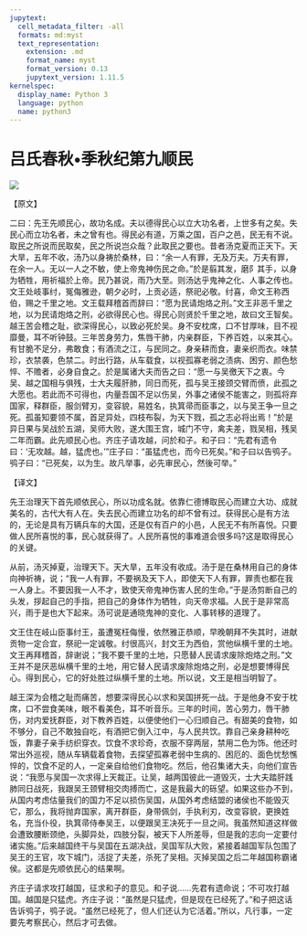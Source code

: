 ```yaml
---
jupytext:
  cell_metadata_filter: -all
  formats: md:myst
  text_representation:
    extension: .md
    format_name: myst
    format_version: 0.13
    jupytext_version: 1.11.5
kernelspec:
  display_name: Python 3
  language: python
  name: python3
---
```

# 吕氏春秋&#8226;季秋纪第九顺民

![](image/cover.jpg)

【原文】

二曰：先王先顺民心，故功名成。夫以德得民心以立大功名者，上世多有之矣。失民心而立功名者，未之曾有也。得民必有道，万乘之国，百户之邑，民无有不说。取民之所说而民取矣，民之所说岂众哉？此取民之要也。昔者汤克夏而正天下。天大旱，五年不收，汤乃以身祷於桑林，曰：“余一人有罪，无及万夫。万夫有罪，在余一人。无以一人之不敏，使上帝鬼神伤民之命。”於是翦其发，磨阝其手，以身为牺牲，用祈福於上帝。民乃甚说，雨乃大至。则汤达乎鬼神之化、人事之传也。文王处岐事纣，冤侮雅逊，朝夕必时，上贡必适，祭祀必敬。纣喜，命文王称西伯，赐之千里之地。文王载拜稽首而辞曰：“愿为民请炮烙之刑。”文王非恶千里之地，以为民请炮烙之刑，必欲得民心也。得民心则贤於千里之地，故曰文王智矣。越王苦会稽之耻，欲深得民心，以致必死於吴。身不安枕席，口不甘厚味，目不视靡曼，耳不听钟鼓。三年苦身劳力，焦唇干肺，内亲群臣，下养百姓，以来其心。有甘脆不足分，弗敢食；有酒流之江，与民同之。身亲耕而食，妻亲织而衣。味禁珍，衣禁袭，色禁二。时出行路，从车载食，以视孤寡老弱之渍病、困穷、颜色愁悴、不赡者，必身自食之。於是属诸大夫而告之曰：“愿一与吴徼天下之衷。今吴、越之国相与俱残，士大夫履肝肺，同日而死，孤与吴王接颈交臂而偾，此孤之大愿也。若此而不可得也，内量吾国不足以伤吴，外事之诸侯不能害之，则孤将弃国家，释群臣，服剑臂刃，变容貌，易姓名，执箕帚而臣事之，以与吴王争一旦之死。孤虽知要领不属，首足异处，四枝布裂，为天下戮，孤之志必将出焉！”於是异日果与吴战於五湖，吴师大败，遂大围王宫，城门不守，禽夫差，戮吴相，残吴二年而霸。此先顺民心也。齐庄子请攻越，问於和子。和子曰：“先君有遗令曰：‘无攻越。越，猛虎也。’”庄子曰：“虽猛虎也，而今已死矣。”和子曰以告鸮子。鸮子曰：“已死矣，以为生。故凡举事，必先审民心，然後可举。”

【译文】

先王治理天下首先顺依民心，所以功成名就。依靠仁德博取民心而建立大功、成就美名的，古代大有人在。失去民心而建立功名的却不曾有过。获得民心是有方法的，无论是具有万辆兵车的大国，还是仅有百户的小邑，人民无不有所喜悦。只要做人民所喜悦的事，民心就获得了。人民所喜悦的事难道会很多吗?这是取得民心的关键。

从前，汤灭掉夏，治理天下。天大旱，五年没有收成。汤于是在桑林用自己的身体向神祈祷，说；“我一人有罪，不要祸及天下人，即使天下人有罪，罪责也都在我一人身上。不要因我一人不才，致使天帝鬼神伤害人民的生命。”于是汤剪断自己的头发，拶起自己的手指，把自己的身体作为牺牲，向天帝求福。人民于是非常高兴，雨于是也大下起来。汤可说是通晓鬼神的变化、人事转移的道理了。

文王住在岐山臣事纣王，虽遭冤枉侮慢，依然雅正恭顺，早晚朝拜不失其时，进献贡物一定合宜，祭祀一定诚敬。纣很高兴，封文王为西伯，赏他纵横千里的土地。文王再拜稽首，辞谢说；“我不要千里的土地，只愿替人民请求废除炮烙之刑。”文王并不是厌恶纵横千里的土地，用它替人民请求废除炮烙之刑，必是想要博得民心。得到民心，它的好处胜过纵横千里的土地。所以说，文王是相当明智了。

越王深为会稽之耻而痛苦，想要深得民心以求和吴国拼死一战。于是他身不安于枕席，口不尝食美味，眼不看美色，耳不听音乐。三年的时间，苦心劳力，唇干肺伤，对内爱抚群臣，对下教养百姓，以便使他们一心归顺自己。有甜美的食物，如不够分，自己不敢独自吃，有酒把它倒入江中，与人民共饮。靠自己亲身耕种吃饭，靠妻子亲手纺织穿衣。饮食不求珍奇，衣服不穿两层，禁用二色为饰。他还时常出外巡视，随从车辆载着食物，去探望孤寡老弱中生病的、困厄的、面色忧愁憔悴的，饮食不足的人，一定亲自给他们食物吃。然后，他召集诸大夫，向他们宣告说：“我愿与吴国一次求得上天裁正。让吴，越两国彼此一道毁灭，士大夫踏肝践肺同日战死，我跟吴王颈臂相交肉搏而亡，这是我最大的砾望。如果这些办不到，从国内考虑估量我们的国力不足以损伤吴国，从国外考虑结盟的诸侯也不能毁灭它，那么，我将抛弃国家，离开群臣，身带佩剑，手执利刃，改变容貌，更换姓名，充当仆役，执箕帚侍奉吴王，以便跟吴王决死于一旦之间。我虽然知道这样做会遭致腰断颈绝，头脚异处，四肢分裂，被天下人所差辱，但是我的志向一定要付诸实施。”后来越国终干与吴国在五湖决战，吴国军队大败，紧接着越国军队包围了吴王的王官，攻下城门，活捉了夫差，杀死了吴相。灭掉吴国之后二年越国称霸诸侯。这都是先顺依民心的结果啊。

齐庄子请求攻打越国，征求和子的意见。和子说……先君有遗命说；‘不可攻打越国。越国是只猛虎。齐庄子说：“虽然是只猛虎，但是现在已经死了。”和子把这话告诉鸮子，鸮子说。“虽然已经死了，但人们还认为它活着。”所以，凡行事，一定要先考察民心，然后才可去做。



